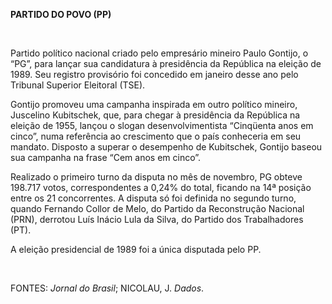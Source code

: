 **PARTIDO DO POVO (PP)**

 

Partido político nacional criado pelo empresário mineiro Paulo Gontijo,
o “PG”, para lançar sua candidatura à presidência da República na
eleição de 1989. Seu registro provisório foi concedido em janeiro desse
ano pelo Tribunal Superior Eleitoral (TSE).

Gontijo promoveu uma campanha inspirada em outro político mineiro,
Juscelino Kubitschek, que, para chegar à presidência da República na
eleição de 1955, lançou o slogan desenvolvimentista “Cinqüenta anos em
cinco”, numa referência ao crescimento que o país conheceria em seu
mandato. Disposto a superar o desempenho de Kubitschek, Gontijo baseou
sua campanha na frase “Cem anos em cinco”.

Realizado o primeiro turno da disputa no mês de novembro, PG obteve
198.717 votos, correspondentes a 0,24% do total, ficando na 14ª posição
entre os 21 concorrentes. A disputa só foi definida no segundo turno,
quando Fernando Collor de Melo, do Partido da Reconstrução Nacional
(PRN), derrotou Luís Inácio Lula da Silva, do Partido dos Trabalhadores
(PT).

A eleição presidencial de 1989 foi a única disputada pelo PP.

 

FONTES: *Jornal do Brasil*; NICOLAU, J. *Dados*.

 
